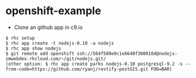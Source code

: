 # openshift-example

- Clone an github app in c9.io
```
$ rhc setup
$ rhc app create -t nodejs-0.10 -a nodejs
$ rhc app show nodejs
$ git remote add openshift ssh://564f500e0c1e6640f300010d@nodejs-zmwebdev.rhcloud.com/~/git/nodejs.git/
(other option: $ rhc app create parks nodejs-0.10 postgresql-9.2 -s --from-code=https://github.com/ryanj/restify-postGIS.git FOO=BAR)
```
